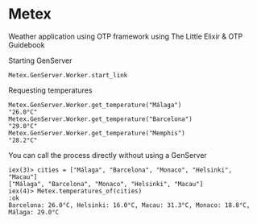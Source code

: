 # Metex

Weather application using OTP framework using The Little Elixir & OTP Guidebook

Starting GenServer

```
Metex.GenServer.Worker.start_link
```

Requesting temperatures
```
Metex.GenServer.Worker.get_temperature("Málaga")
"26.0°C"
Metex.GenServer.Worker.get_temperature("Barcelona")
"29.0°C"
Metex.GenServer.Worker.get_temperature("Memphis")
"28.2°C"
```

You can call the process directly without using a GenServer

```
iex(3)> cities = ["Málaga", "Barcelona", "Monaco", "Helsinki", "Macau"]       
["Málaga", "Barcelona", "Monaco", "Helsinki", "Macau"]
iex(4)> Metex.temperatures_of(cities)                                  
:ok
Barcelona: 26.0°C, Helsinki: 16.0°C, Macau: 31.3°C, Monaco: 18.8°C, Málaga: 29.0°C
```
